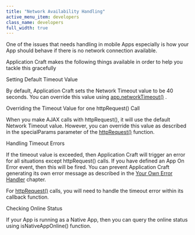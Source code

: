 ```yaml
---
title: "Network Availability Handling"
active_menu_item: developers
class_name: developers
full_width: true
---
```



One of the issues that needs handling in mobile Apps especially is how your App should behave if there is no network connection available.

Application Craft makes the following things available in order to help you tackle this gracefully

Setting Default Timeout Value

By default, Application Craft sets the Network Timeout value to be 40 seconds. You can override this value using [app.networkTimeout()](../client-api/app-functions/setnetworktimeout.htm) .

Overriding the Timeout Value for one httpRequest() Call

When you make AJAX calls with httpRequest(), it will use the default Network Timeout value. However, you can override this value as described in the specialParams parameter of the [httpRequest()](../client-api/soap-restful-ajax-calls/httprequest.htm) function.

Handling Timeout Errors

If the timeout value is exceeded, then Application Craft will trigger an error for all situations except httpRequest() calls. If you have defined an App On Error event, then this will be fired. You can prevent Application Craft generating its own error message as described in the [Your Own Error Handler](error-handling/your-own-error-handler.htm) chapter.

For [httpRequest()](../client-api/soap-restful-ajax-calls/httprequest.htm) calls, you will need to handle the timeout error within its callback function.

Checking Online Status

If your App is running as a Native App, then you can query the online status using isNativeAppOnline() function.
